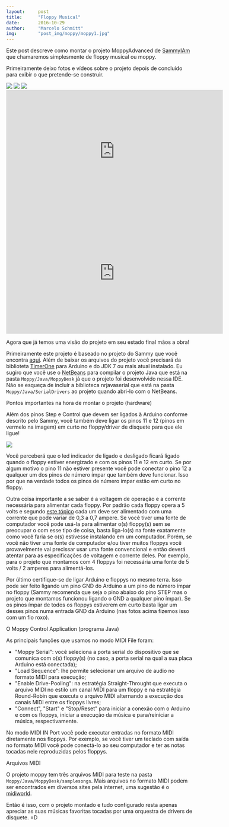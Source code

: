 ```yaml
---
layout:     post
title:      "Floppy Musical"
date:       2016-10-29
author:     "Marcelo Schmitt"
img:        "post_img/moppy/moppy1.jpg"
---
```


Este post descreve como montar o projeto MoppyAdvanced de <a href="https://github.com/SammyIAm">SammyIAm</a> que chamaremos simplesmente de floppy musical ou moppy.

Primeiramente deixo fotos e vídeos sobre o projeto depois de concluído para exibir o que pretende-se construir.

<img src="{{ site.baseurl }}/post_img/moppy/moppy1.jpg" style="margin: 0 auto; max-height: 390px;">

<img src="{{ site.baseurl }}/post_img/moppy/moppy2.jpg" style="margin: 0 auto; max-height: 390px;">

<img src="{{ site.baseurl }}/post_img/moppy/moppy3.jpg" style="margin: 0 auto; max-height: 390px;">

<iframe width="584" height="329" src="https://www.youtube.com/embed/hsN9MINXFiQ" frameborder="0" allowfullscreen>Floppys tocando Tetris</iframe>

<iframe width="584" height="329" src="https://www.youtube.com/embed/Z7V2LiwLtbM" frameborder="0" allowfullscreen>Floppys tocando Crash Bandecoot Wrapped</iframe>

Agora que já temos uma visão do projeto em seu estado final mãos a obra!

Primeiramente este projeto é baseado no projeto do Sammy que você encontra <a href="https://github.com/SammyIAm/Moppy">aqui</a>. Além de baixar os arquivos do projeto você precisará da biblioteta <a href="https://code.google.com/archive/p/arduino-timerone/downloads">TimerOne</a> para Arduino e do JDK 7 ou mais atual instalado. Eu sugiro que você use o <a href="https://netbeans.org/">NetBeans</a> para compilar o projeto Java que está na pasta ``Moppy/Java/MoppyDesk`` já que o projeto foi desenvolvido nessa IDE. Não se esqueça de incluír a biblioteca nrjavaserial que está na pasta ``Moppy/Java/SerialDrivers`` ao projeto quando abri-lo com o NetBeans.

Pontos importantes na hora de montar o projeto (hardware)

Além dos pinos Step e Control que devem ser ligados à Arduino conforme descrito pelo Sammy, você também deve ligar os pinos 11 e 12 (pinos em vermelo na imagem) em curto no floppy/driver de disquete para que ele ligue!

<img src="{{ site.baseurl }}/post_img/moppy/pinagem-floppy.jpg" style="margin: 0 auto; max-height: 390px;">

Você perceberá que o led indicador de ligado e desligado ficará ligado quando o floppy estiver energizado e com os pinos 11 e 12 em curto. Se por algum motivo o pino 11 não estiver presente você pode conectar o pino 12 a qualquer um dos pinos de número ímpar que também deve funcionar. Isso por que na verdade todos os pinos de número ímpar estão em curto no floppy.

Outra coisa importante a se saber é a voltagem de operação e a corrente necessária para alimentar cada floppy. Por padrão cada floppy opera a 5 volts e segundo <a href="http://forum.arduino.cc/index.php?topic=152419.0">este tópico</a> cada um deve ser alimentado com uma corrente que pode variar de 0,3 a 0,7 ampere. Se você tiver uma fonte de computador você pode usá-la para alimentar o(s) floppy(s) sem se preocupar o com esse tipo de coisa, basta liga-lo(s) na fonte exatamente como você faria se o(s) estivesse instalando em um computador. Porém, se você não tiver uma fonte de computador e/ou tiver muitos floppys você provavelmente vai precissar usar uma fonte convencional e então deverá atentar para as especificações de voltagem e corrente deles. Por exemplo, para o projeto que montamos com 4 floppys foi necessária uma fonte de 5 volts / 2 amperes para alimentá-los.

Por último certifique-se de ligar Arduino e floppys no mesmo terra. Isso pode ser feito ligando um pino GND do Arduino a um pino de número ímpar no floppy (Sammy recomenda que seja o pino abaixo do pino STEP mas o projeto que montamos funcionou ligando o GND a qualquer pino ímpar). Se os pinos ímpar de todos os floppys estiverem em curto basta ligar um desses pinos numa entrada GND da Arduino (nas fotos acima fizemos isso com um fio roxo).

O Moppy Control Application (programa Java)

As principais funções que usamos no modo MIDI File foram:

- "Moppy Serial": você seleciona a porta serial do dispositivo que se comunica com o(s) floppy(s) (no caso, a porta serial na qual a sua placa Arduino está conectada);
- "Load Sequence": lhe permite selecionar um arquivo de audio no formato MIDI para execução;
- "Enable Drive-Pooling": na estratégia Straight-Throught que executa o arquivo MIDI no estilo um canal MIDI para um floppy e na estratégia Round-Robin que executa o arquivo MIDI alternando a execução dos canais MIDI entre os floppys livres;
- "Connect", "Start" e "Stop/Reset" para iniciar a conexão com o Arduino e com os floppys, iniciar a execução da música e para/reiniciar a música, respectivamente.

No modo MIDI IN Port você pode executar entradas no formato MIDI diretamente nos floppys. Por exemplo, se você tiver um teclado com saída no formato MIDI você pode conectá-lo ao seu computador e ter as notas tocadas nele reproduzidas pelos floppys.

Arquivos MIDI

O projeto moppy tem três arquivos MIDI para teste na pasta ``Moppy/Java/MoppyDesk/samplesongs``. Mais arquivos no formato MIDI podem ser encontrados em diversos sites pela internet, uma sugestão é o <a href="http://www.midiworld.com/">midiworld</a>.

<p>
Então é isso, com o projeto montado e tudo configurado resta apenas apreciar as suas músicas favoritas tocadas por uma orquestra de drivers de disquete. =D
</p>
